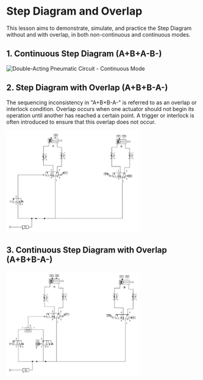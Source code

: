 # Step Diagram and Overlap

This lesson aims to demonstrate, simulate, and practice the Step Diagram without and with overlap, in both non-continuous and continuous modes.

## 1. Continuous Step Diagram (A+B+A-B-)
<img src="./lesson_images/Circuito_Pneumático_Diagrama_Passo_Dois_Cilindros_de_Dupla_Ação_Contínuo.jpgg" alt="Double-Acting Pneumatic Circuit - Continuous Mode" width="350"/>

## 2. Step Diagram with Overlap (A+B+B-A-)
The sequencing inconsistency in "A+B+B-A-" is referred to as an overlap or interlock condition. Overlap occurs when one actuator should not begin its operation until another has reached a certain point. A trigger or interlock is often introduced to ensure that this overlap does not occur.

<img src="./lesson_images/Circuito_Pneumático_Diagrama_Passo_Dois_Cilindros_de_Duplação_Sobreposição.jpg" alt="Double-Acting Pneumatic Circuit - Overlap Condition" width="350"/>

## 3. Continuous Step Diagram with Overlap (A+B+B-A-)
<img src="./lesson_images/Circuito_Pneumático_Diagrama_Passo_Dois_Cilindros_de_Duplação_Sobreposição_Contínuo.jpg" alt=
"Double-Acting Pneumatic Circuit with Overlap Condition - Continuous Mode" width="350"/>






